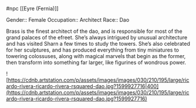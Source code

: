  #npc [[Eyre (Fernia)]]

Gender:: Female
Occupation:: Architect
Race:: Dao

Brass is the finest architect of the dao, and is responsible for most of the grand palaces of the efreet. She’s always intrigued by unusual architecture and has visited Sharn a few times to study the towers. She’s also celebrated for her sculptures, and has produced everything from tiny miniatures to towering colossuses, along with magical marvels that begin as the former, then transform into something far larger, like figurines of wondrous power.

![https://cdnb.artstation.com/p/assets/images/images/030/210/195/large/ricardo-rivera-ricardo-rivera-rsquared-dao.jpg?1599927716|400](https://cdnb.artstation.com/p/assets/images/images/030/210/195/large/ricardo-rivera-ricardo-rivera-rsquared-dao.jpg?1599927716)
